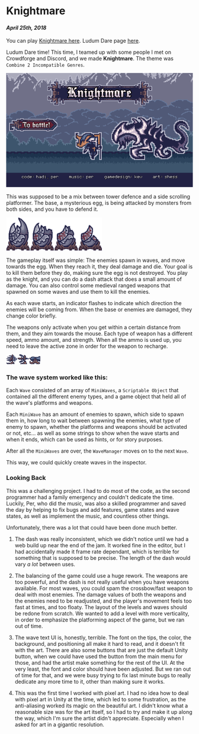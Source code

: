 [comment]: # (*.title*Knightmare*.title*)
[comment]: # (*.desc*My Ludum Dare 41 entry, Knightmare.*.desc*)
[comment]: # (*.tags*unity, C#, game, ludum-dare, ldj, ld41, ldj41, jam, 2018, finished-project*.tags*)
[comment]: # (*.date*25-4-2018*.date*)

# Knightmare

#### *April 25th, 2018*

You can play [Knightmare here](https://krasse.itch.io/ld41-2). Ludum Dare page [here](https://ldjam.com/events/ludum-dare/41/knightmare).

Ludum Dare time! This time, I teamed up with some people I met on Crowdforge and Discord, and we made **Knightmare**. The theme was `Combine 2 Incompatible Genres`.

![Knightmare Cover Image](knightmare_assets/coverImg.png)

This was supposed to be a mix between tower defence and a side scrolling platformer. The base, a mysterious egg, is being attacked by monsters from both sides, and you have to defend it.

![Egg - base](knightmare_assets/egg_spritesheet.png)

The gameplay itself was simple: The enemies spawn in waves, and move towards the egg. When they reach it, they deal damage and die. Your goal is to kill them before they do, making sure the egg is not destroyed. You play as the knight, and you can do a dash attack that does a small amount of damage. You can also control some medieval ranged weapons that spawned on some waves and use them to kill the enemies.

As each wave starts, an indicator flashes to indicate which direction the enemies will be coming from. When the base or enemies are damaged, they change color briefly.

The weapons only activate when you get within a certain distance from them, and they aim towards the mouse. Each type of weapon has a different speed, ammo amount, and strength. When all the ammo is used up, you need to leave the active zone in order for the weapon to recharge.

![Weapons](knightmare_assets/weapons_01.png)

### The wave system worked like this:

Each `Wave` consisted of an array of `MiniWaves`, a `Scriptable Object` that contained all the different enemy types, and a game object that held all of the wave's platforms and weapons.

Each `MiniWave` has an amount of enemies to spawn, which side to spawn them in, how long to wait between spawning the enemies, what type of enemy to spawn, whether the platforms and weapons should be activated or not, etc... as well as some strings to show when the wave starts and when it ends, which can be used as hints, or for story purposes.

After all the `MiniWaves` are over, the `WaveManager` moves on to the next `Wave`.

This way, we could quickly create waves in the inspector.

### Looking Back

This was a challenging project. I had to do most of the code, as the second programmer had a family emergency and couldn't dedicate the time. Luckily, Per, who did the music, was also a skilled programmer and saved the day by helping to fix bugs and add features, game states and wave states, as well as implement the music, and countless other things.

Unfortunately, there was a lot that could have been done much better.

1. The dash was really inconsistent, which we didn't notice until we had a web build up near the end of the jam. It worked fine in the editor, but I had accidentally made it frame rate dependant, which is terrible for something that is supposed to be precise. The length of the dash would vary *a lot* between uses.

2. The balancing of the game could use a huge rework. The weapons are too powerful, and the dash is not really useful when you have weapons available. For most waves, you could spam the crossbow/fast weapon to deal with most enemies. The damage values of both the weapons and the enemies need to be readjusted, and the player's movement feels too fast at times, and too floaty. The layout of the levels and waves should be redone from scratch. We wanted to add a level with more verticality, in order to emphasize the platforming aspect of the game, but we ran out of time.

3. The wave text UI is, honestly, terrible. The font on the tips, the color, the background, and positioning all make it hard to read, and it doesn't fit with the art. There are also some buttons that are just the default Unity button, when we could have used the button from the main menu for those, and had the artist make something for the rest of the UI. At the very least, the font and color should have been adjusted. But we ran out of time for that, and we were busy trying to fix last minute bugs to really dedicate any more time to it, other than making sure it works.

4. This was the first time I worked with pixel art. I had no idea how to deal with pixel art in Unity at the time, which led to some frustration, as the anti-aliasing worked its magic on the beautiful art. I didn't know what a reasonable size was for the art itself, so I had to try and make it up along the way, which I'm sure the artist didn't appreciate. Especially when I asked for art in a gigantic resolution.
